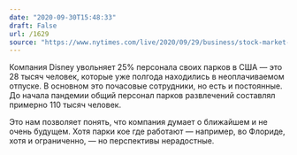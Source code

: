```yaml
---
date: "2020-09-30T15:48:33"
draft: False
url: /1629
source: "https://www.nytimes.com/live/2020/09/29/business/stock-market-today-coronavirus/disney-is-cutting-about-25-percent-of-its-resort-work-force"
---
```


Компания Disney увольняет 25% персонала своих парков в США — это 28 тысяч человек, которые уже полгода находились в неоплачиваемом отпуске. В основном это почасовые сотрудники, но есть и постоянные. До начала пандемии общий персонал парков развлечений составлял примерно 110 тысяч человек.

Это нам позволяет понять, что компания думает о ближайшем и не очень будущем. Хотя парки кое где работают — например, во Флориде, хотя и ограниченно, — но перспективы нерадостные.
